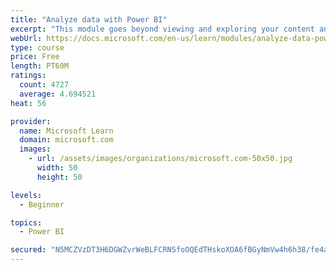 ```yaml
---
title: "Analyze data with Power BI"
excerpt: "This module goes beyond viewing and exploring your content and explains how to interact with it by working with reports and dashboards to uncover and share new business insights."
webUrl: https://docs.microsoft.com/en-us/learn/modules/analyze-data-power-bi/
type: course
price: Free
length: PT60M
ratings:
  count: 4727
  average: 4.694521
heat: 56

provider:
  name: Microsoft Learn
  domain: microsoft.com
  images:
    - url: /assets/images/organizations/microsoft.com-50x50.jpg
      width: 50
      height: 50

levels:
  - Beginner

topics:
  - Power BI

secured: "N5MCZVzDT3H6DGWZvrWeBLFCRNSfoOQEdTHskoXOA6fBGyNmVw4h6h38/fe4a7FV2C1LMmSLsfc/ZKKe8VXlWHr/4kfN1PbwevlzkcpDTQ0apF/hEgdj1fCPrUFCZIxW2mTn2moZSQZqxgQWSQM5JdEZ424WDtVb3VeMcMye7I0cmXvhcBVqaTn+Cm8h+v4e+qL9hTKuaoKguYUzLp/odl97K95azai01gsLhHkeeKveI87HmggJLQmrwzQc9YrQMZ+Xp3nJ2FXeB60Zdt2QPMKcVTczOPQp83QWlzppaTQn5yhalSQyHyPbdAOQZzCv+KJSRQHpIfCnZ1/f/Bs+z7Z2yytGeuUpR3GeheJ7t033EJ6Je0FpBrfHA66mSvaJPNS9MWusXYuR3lchvrtQ9nPG6eaJ/78BPkOp6sKfSsE=;ZYQJLvEfSkQVrnjToy3ssg=="
---
```



